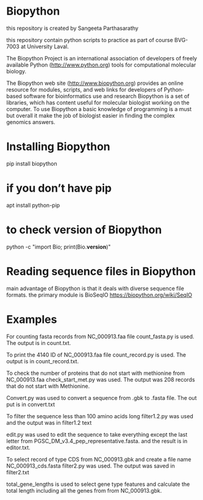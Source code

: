 # Biopython
this repository is created by Sangeeta Parthasarathy

this repository contain python scripts to practice as part of course BVG-7003 at University Laval.

The Biopython Project is an international association of developers of freely available Python (http://www.python.org) tools for computational molecular biology.

The Biopython web site (http://www.biopython.org) provides an online resource for modules, scripts, and web links for developers of Python-based software for bioinformatics use and research
Biopython is a set of libraries, which has content useful for molecular biologist working on the computer. To use Biopython a basic knowledge of programming is a must but overall it make the job of biologist easier in finding the complex genomics answers.
# Installing Biopython
pip install biopython

# if you don’t have pip
apt install python-pip

# to check version of Biopython

python -c "import Bio; print(Bio.__version__)"
# Reading sequence files in Biopython
main advantage of  Biopython is that it  deals with diverse sequence file formats. 
the primary module is BioSeqIO
https://biopython.org/wiki/SeqIO

# Examples
For counting fasta records from NC_000913.faa file count_fasta.py is used. The output is in count.txt.

To print the 4140 ID of  NC_000913.faa file count_record.py is used. The output is in count_record.txt.

To check the number of proteins that do not start with methionine from NC_000913.faa  check_start_met.py was used. The output was 208 records that do not start with Methionine.

Convert.py was used to convert a sequence from .gbk to .fasta file. The out put is in convert.txt

To filter the sequence less than 100 amino acids long filter1.2.py was used and the output was in filter1.2 text

edit.py was used to edit the sequence to take everything except the last letter from  PGSC_DM_v3.4_pep_representative.fasta. and the result is in editor.txt.

To select record of type CDS from NC_000913.gbk and create a file name NC_000913_cds.fasta filter2.py was used. The output was saved in filter2.txt

total_gene_lengths is used to select gene type features and calculate the total length including all the genes from from NC_000913.gbk.


